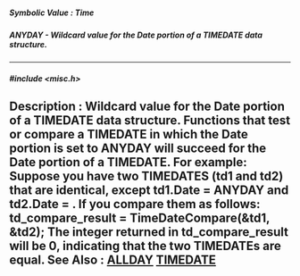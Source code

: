 ##### Symbolic Value : Time
##### ANYDAY - Wildcard value for the Date portion of a TIMEDATE data structure.
---
##### #include <misc.h>
**Description :**
Wildcard value for the Date portion of a TIMEDATE data structure. Functions 
that test or compare a TIMEDATE in which the Date portion is set to ANYDAY will 
succeed for the Date portion of a TIMEDATE. For example: 
Suppose you have two TIMEDATES (td1 and td2) that are identical, except 
td1.Date = ANYDAY and td2.Date = <some valid date>.  If you compare them as 
follows:
  td_compare_result = TimeDateCompare(&td1, &td2);
 The integer returned in td_compare_result will be 0, indicating that the two 
TIMEDATEs are equal.
**See Also :**
[ALLDAY](D:/md_files/ALLDAY.md)
[TIMEDATE](D:/md_files/TIMEDATE.md)
---

